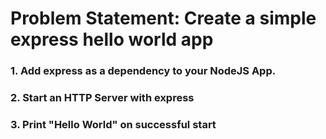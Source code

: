 # Problem Statement: Create a simple express hello world app
### 1. Add express as a dependency to your NodeJS App.
### 2. Start an HTTP Server with express
### 3. Print "Hello World" on successful start

